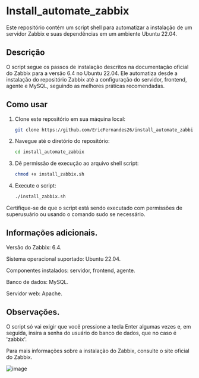 # Install_automate_zabbix

Este repositório contém um script shell para automatizar a instalação de um servidor Zabbix e suas dependências em um ambiente Ubuntu 22.04.

## Descrição

O script segue os passos de instalação descritos na documentação oficial do Zabbix para a versão 6.4 no Ubuntu 22.04. Ele automatiza desde a instalação do repositório Zabbix até a configuração do servidor, frontend, agente e MySQL, seguindo as melhores práticas recomendadas.

## Como usar

1. Clone este repositório em sua máquina local:

   ```bash
   git clone https://github.com/EricFernandes26/install_automate_zabbix.git

2. Navegue até o diretório do repositório:

   ```bash
   cd install_automate_zabbix
   
3. Dê permissão de execução ao arquivo shell script:

   ```bash
   chmod +x install_zabbix.sh

4. Execute o script:
   ```bash
   ./install_zabbix.sh
Certifique-se de que o script está sendo executado com permissões de superusuário ou usando o comando sudo se necessário.

## Informações adicionais.

Versão do Zabbix: 6.4.

Sistema operacional suportado: Ubuntu 22.04.

Componentes instalados: servidor, frontend, agente.

Banco de dados: MySQL.

Servidor web: Apache.

## Observações.
O script só vai exigir que você pressione a tecla Enter algumas vezes e, em seguida, insira a senha do usuário do banco de dados, que no caso é 'zabbix'.

Para mais informações sobre a instalação do Zabbix, consulte o site oficial do Zabbix.


![image](https://github.com/EricFernandes26/install_automate_zabbix/assets/83287307/a7352da3-a74b-45f6-935f-64422dbfe6dd)
